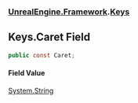 ### [UnrealEngine.Framework](./UnrealEngine-Framework.md 'UnrealEngine.Framework').[Keys](./Keys.md 'UnrealEngine.Framework.Keys')
## Keys.Caret Field
  
```csharp
public const Caret;
```
#### Field Value
[System.String](https://docs.microsoft.com/en-us/dotnet/api/System.String 'System.String')  
